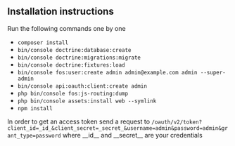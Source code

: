 Installation instructions
---

Run the following commands one by one

* `composer install`
* `bin/console doctrine:database:create`
* `bin/console doctrine:migrations:migrate`
* `bin/console doctrine:fixtures:load`
* `bin/console fos:user:create admin admin@example.com admin --super-admin`
* `bin/console api:oauth:client:create admin`
* `php bin/console fos:js-routing:dump`
* `php bin/console assets:install web --symlink`
* `npm install`

In order to get an access token send a request to `/oauth/v2/token?client_id=_id_&client_secret=_secret_&username=admin&password=admin&grant_type=password` where \_\_id\_\_ and \_\_secret\_\_ are your credentials
